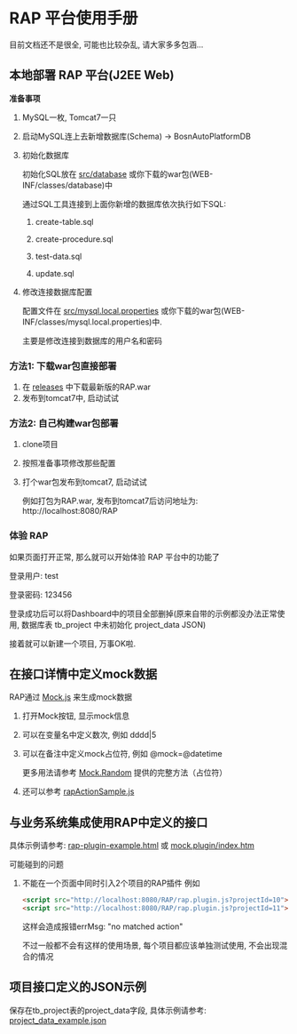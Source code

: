 # RAP 平台使用手册
目前文档还不是很全, 可能也比较杂乱, 请大家多多包涵...

## 本地部署 RAP 平台(J2EE Web)
**准备事项**

1. MySQL一枚, Tomcat7一只

2. 启动MySQL连上去新增数据库(Schema) -> BosnAutoPlatformDB

3. 初始化数据库

   初始化SQL放在 [src/database] 或你下载的war包(WEB-INF/classes/database)中

   通过SQL工具连接到上面你新增的数据库依次执行如下SQL:
   
   1) create-table.sql
   
   2) create-procedure.sql
   
   3) test-data.sql
   
   4) update.sql

4. 修改连接数据库配置

   配置文件在 [src/mysql.local.properties] 或你下载的war包(WEB-INF/classes/mysql.local.properties)中.

   主要是修改连接到数据库的用户名和密码
 

### 方法1: 下载war包直接部署
1. 在 [releases] 中下载最新版的RAP.war
2. 发布到tomcat7中, 启动试试

### 方法2: 自己构建war包部署
1. clone项目
2. 按照准备事项修改那些配置
3. 打个war包发布到tomcat7, 启动试试

   例如打包为RAP.war, 发布到tomcat7后访问地址为: http://localhost:8080/RAP


### 体验 RAP
如果页面打开正常, 那么就可以开始体验 RAP 平台中的功能了

登录用户: test

登录密码: 123456

登录成功后可以将Dashboard中的项目全部删掉(原来自带的示例都没办法正常使用, 数据库表 tb_project 中未初始化 project_data JSON)

接着就可以新建一个项目, 万事OK啦.


## 在接口详情中定义mock数据
RAP通过 [Mock.js] 来生成mock数据

1. 打开Mock按钮, 显示mock信息

2. 可以在变量名中定义数次, 例如 dddd|5

3. 可以在备注中定义mock占位符, 例如 @mock=@datetime

   更多用法请参考 [Mock.Random] 提供的完整方法（占位符）
   
4. 还可以参考 [rapActionSample.js]



## 与业务系统集成使用RAP中定义的接口
具体示例请参考: [rap-plugin-example.html] 或 [mock.plugin/index.htm]

可能碰到的问题

1. 不能在一个页面中同时引入2个项目的RAP插件
   例如
   ```html
   <script src="http://localhost:8080/RAP/rap.plugin.js?projectId=10"></script>
   <script src="http://localhost:8080/RAP/rap.plugin.js?projectId=11"></script>
   ```
   这样会造成报错errMsg: "no matched action"

   不过一般都不会有这样的使用场景, 每个项目都应该单独测试使用, 不会出现混合的情况


## 项目接口定义的JSON示例
保存在tb_project表的project_data字段, 具体示例请参考: [project_data_example.json]


[src/database]:https://github.com/ufologist/RAP/blob/master/src/database
[releases]:https://github.com/ufologist/RAP/releases
[src/mysql.local.properties]:https://github.com/ufologist/RAP/blob/master/src/mysql.local.properties
[Mock.js]:http://mockjs.com/
[Mock.Random]:http://mockjs.com/#Mock.Random
[rapActionSample.js]:https://github.com/ufologist/RAP/blob/master/rapActionSample.js
[rap-plugin-example.html]:https://github.com/ufologist/RAP/blob/master/rap-plugin-example.html
[mock.plugin/index.htm]:https://github.com/ufologist/RAP/blob/master/WebContent/demo/mock.plugin/index.htm
[project_data_example.json]:https://github.com/ufologist/RAP/blob/master/project_data_example.json